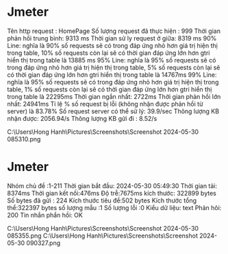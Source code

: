 # Jmeter
Tên http request : HomePage
Số lượng request đã thực hiện : 999
Thời gian phản hồi trung bình: 9313 ms
Thời gian sử ly request ở giữa: 8319 ms
90% Line: nghĩa là 90% số requests sẽ có trong đáp ứng nhỏ hơn giá trị hiện thị trong table, 10% số requests còn lại sẽ có thời gian đáp ứng lớn hơn gtri hiển thị trong table là 13885 ms 
95% Line: nghĩa là 95% số requests sẽ có trong đáp ứng nhỏ hơn giá trị hiện thị trong table, 5% số requests còn lại sẽ có thời gian đáp ứng lớn hơn gtri hiển thị trong table là 14767ms
99% Line: nghĩa là 95% số requests sẽ có trong đáp ứng nhỏ hơn giá trị hiện thị trong table, 1% số requests còn lại sẽ có thời gian đáp ứng lớn hơn gtri hiển thị trong table là 22295ms
Thời gian ngắn nhất: 2722ms
Thời gian phản hồi lớn nhất: 24941ms
Tỉ lệ % số request bị lỗi (không nhận được phản hồi từ server) là 83.78%
Số request server có thể sử lý: 39.9/sec
Thông lượng KB nhận được: 2056.94/s
Thông lượng KB gửi đi : 8.52/s

C:\Users\Hong Hanh\Pictures\Screenshots\Screenshot 2024-05-30 085310.png
# Jmeter
Nhóm chủ đề :1-211
Thời gian bắt đầu: 2024-05-30 05:49:30
Thời gian tải: 8374ms
Thời gian kết nối:476ms
Độ trễ:7675ms
kích thước: 322899 bytes
Số bytes đã gửi : 224
Kích thước tiêu đề:502 bytes
Kích thước tổng thể:322397 bytes
số lượng mẫu :1
Số lượng lỗi :0
Kiểu dữ liệu: text
Phản hôi: 200
Tin nhắn phẩn hồi: OK

C:\Users\Hong Hanh\Pictures\Screenshots\Screenshot 2024-05-30 085355.png
C:\Users\Hong Hanh\Pictures\Screenshots\Screenshot 2024-05-30 090327.png
